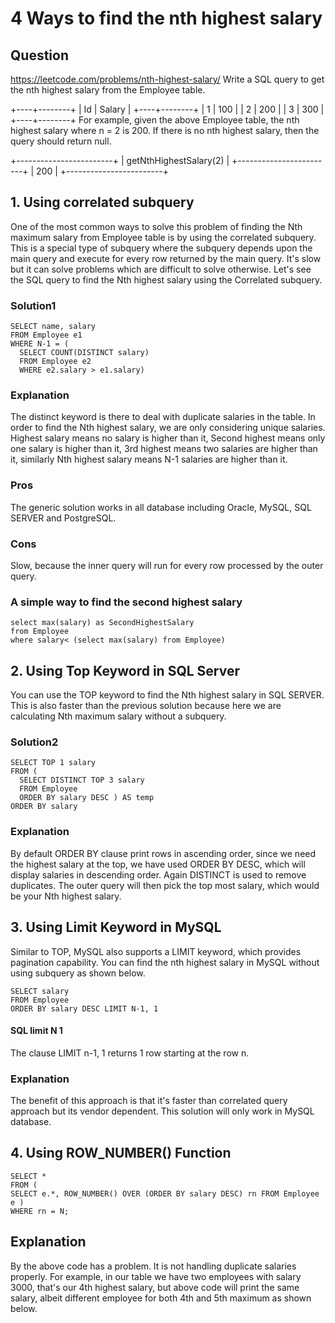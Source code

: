 # 4 Ways to find the nth highest salary
## Question
https://leetcode.com/problems/nth-highest-salary/
Write a SQL query to get the nth highest salary from the Employee table.

+----+--------+
| Id | Salary |
+----+--------+
| 1  | 100    |
| 2  | 200    |
| 3  | 300    |
+----+--------+
For example, given the above Employee table, the nth highest salary where n = 2 is 200. If there is no nth highest salary, then the query should return null.

+------------------------+
| getNthHighestSalary(2) |
+------------------------+
| 200                    |
+------------------------+
## 1. Using correlated subquery
One of the most common ways to solve this problem of finding the Nth maximum salary from Employee table is by using the correlated subquery. This is a special type of subquery where the subquery depends upon the main query and execute for every row returned by the main query.  It's slow but it can solve problems which are difficult to solve otherwise. Let's see the SQL query to find the Nth highest salary using the Correlated subquery.
### Solution1
```
SELECT name, salary 
FROM Employee e1 
WHERE N-1 = (
  SELECT COUNT(DISTINCT salary) 
  FROM Employee e2 
  WHERE e2.salary > e1.salary)
```
### Explanation
The distinct keyword is there to deal with duplicate salaries in the table. In order to find the Nth highest salary, we are only considering unique salaries. Highest salary means no salary is higher than it, Second highest means only one salary is higher than it, 3rd highest means two salaries are higher than it, similarly Nth highest salary means N-1 salaries are higher than it.
### Pros
The generic solution works in all database including Oracle, MySQL, SQL SERVER and PostgreSQL.
### Cons 
Slow, because the inner query will run for every row processed by the outer query.
### A simple way to find the second highest salary
```
select max(salary) as SecondHighestSalary
from Employee
where salary< (select max(salary) from Employee)
```

## 2. Using Top Keyword in SQL Server
You can use the TOP keyword to find the Nth highest salary in SQL SERVER. This is also faster than the previous solution because here we are calculating Nth maximum salary without a subquery.
### Solution2
```
SELECT TOP 1 salary 
FROM ( 
  SELECT DISTINCT TOP 3 salary 
  FROM Employee 
  ORDER BY salary DESC ) AS temp 
ORDER BY salary
```
### Explanation
By default ORDER BY clause print rows in ascending order, since we need the highest salary at the top, we have used ORDER BY DESC, which will display salaries in descending order. Again DISTINCT is used to remove duplicates. The outer query will then pick the top most salary, which would be your Nth highest salary.

## 3. Using Limit Keyword in MySQL
Similar to TOP, MySQL also supports a LIMIT keyword, which provides pagination capability. You can find the nth highest salary in MySQL without using subquery as shown below.
```
SELECT salary 
FROM Employee 
ORDER BY salary DESC LIMIT N-1, 1
```
#### SQL limit N 1
The clause LIMIT n-1, 1 returns 1 row starting at the row n.
### Explanation
The benefit of this approach is that it's faster than correlated query approach but its vendor dependent. This solution will only work in MySQL database.

## 4. Using ROW_NUMBER() Function
```
SELECT * 
FROM ( 
SELECT e.*, ROW_NUMBER() OVER (ORDER BY salary DESC) rn FROM Employee e ) 
WHERE rn = N;
```
## Explanation
By the above code has a problem. It is not handling duplicate salaries properly. For example, in our table we have two employees with salary 3000, that's our 4th highest salary, but above code will print the same salary, albeit different employee for both 4th and 5th maximum as shown below.











